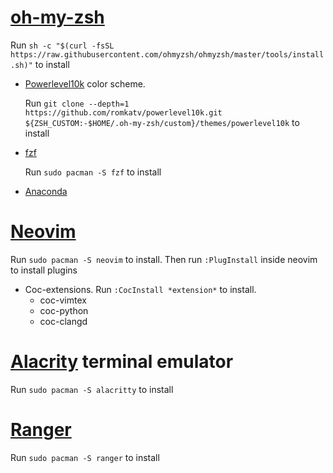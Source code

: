 # [oh-my-zsh](https://github.com/ohmyzsh/ohmyzsh)
Run `sh -c "$(curl -fsSL https://raw.githubusercontent.com/ohmyzsh/ohmyzsh/master/tools/install.sh)"` to install
- [Powerlevel10k](https://github.com/romkatv/powerlevel10k) color scheme.

    Run `git clone --depth=1 https://github.com/romkatv/powerlevel10k.git ${ZSH_CUSTOM:-$HOME/.oh-my-zsh/custom}/themes/powerlevel10k` to install

- [fzf](https://github.com/junegunn/fzf)

    Run `sudo pacman -S fzf` to install

- [Anaconda](https://www.anaconda.com/)

# [Neovim](https://github.com/neovim/neovim)
Run `sudo pacman -S neovim` to install. Then run `:PlugInstall` inside neovim to install plugins
- Coc-extensions. Run `:CocInstall *extension*` to install.
    + coc-vimtex
    + coc-python
    + coc-clangd

# [Alacrity](https://github.com/alacritty/alacritty) terminal emulator
Run `sudo pacman -S alacritty` to install

# [Ranger](https://github.com/ranger/ranger)
Run `sudo pacman -S ranger` to install

